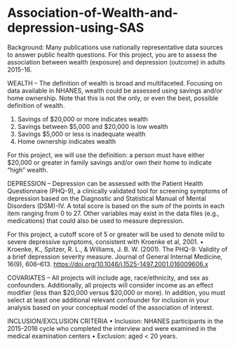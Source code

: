 # Association-of-Wealth-and-depression-using-SAS

Background: Many publications use nationally representative data sources to answer public health questions. For this project, you are to assess the association between wealth (exposure) and depression (outcome) in adults 2015-16. 

WEALTH – The definition of wealth is broad and multifaceted. Focusing on data available in NHANES, wealth could be assessed using savings and/or home ownership. Note that this is not the only, or even the best, possible definition of wealth.

1.	Savings of $20,000 or more indicates wealth
2.	Savings between $5,000 and $20,000 is low wealth
3.	Savings $5,000 or less is inadequate wealth 
4.	Home ownership indicates wealth

For this project, we will use the definition: a person must have either $20,000 or greater in family savings and/or own their home to indicate “high” wealth.

DEPRESSION – Depression can be assessed with the Patient Health Questionnaire (PHQ-9), a clinically validated tool for screening symptoms of depression based on the Diagnostic and Statistical Manual of Mental Disorders (DSM)-IV. A total score is based on the sum of the points in each item ranging from 0 to 27. Other variables may exist in the data files (e.g., medications) that could also be used to measure depression. 

For this project, a cutoff score of 5 or greater will be used to denote mild to severe depressive symptoms, consistent with Kroenke et al, 2001.
•	Kroenke, K., Spitzer, R. L., & Williams, J. B. W. (2001). The PHQ-9: Validity of a brief depression severity measure. Journal of General Internal Medicine, 16(9), 606–613. https://doi.org/10.1046/j.1525-1497.2001.016009606.x

COVARIATES – All projects will include age, race/ethnicity, and sex as confounders. Additionally, all projects will consider income as an effect modifier (less than $20,000 versus $20,000 or more). In addition, you must select at least one additional relevant confounder for inclusion in your analysis based on your conceptual model of the association of interest. 

INCLUSION/EXCLUSION CRITERIA
•	Inclusion: NHANES participants in the 2015-2016 cycle who completed the interview and were examined in the medical examination centers
•	Exclusion: aged < 20 years. 

